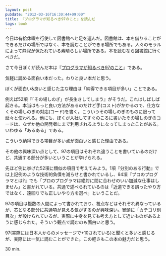 ```yaml
---
layout: post
pubdate: "2012-03-16T16:30:44+09:00"
title: 『プログラマが知るべき97のこと』を読んだ
tags: book
---
```

今日は有給休暇を行使して図書館へと足を運んだ。図書館は、本を借りることができるだけの場所ではなく、本を読むことができる場所でもある。人々のモラルによって静寂が保たれている素晴らしい場所である。本を読むなら図書館に行くべきだ。

さて今日ぼくが読んだ本は『[プログラマが知るべき97のこと](http://amazon.jp/o/ASIN/4873114799/bouzuya-22)』である。

気軽に読める面白い本だった。わりと良い本だと思う。

ぼくが面白い&良いと感じた主な理由は「納得できる項目が多い」ことである。

例えば52項『「その場しのぎ」が長生きしてしまう』がそうだ。これはしばしば起きる。本当はもっと良い方法があるのだけど手(コスト)がかかるので、仕方なくその場しのぎの対応(コード)を書く。こういうその場しのぎのものに限って延々と使われる。他にも、ぼくが入社してすぐのころに書いたその場しのぎのコードは、なぜか他の開発者にまで利用されるようになってしまったことがある。いわゆる「あるある」である。

こういう納得できる項目が多い点が面白いと感じた理由である。

その他の興味深い点として、97の項目はそれぞれ違うことを書いているのだけど、共通する部分が多いということが挙げられる。

先ほど例に挙げた52項に類似の項目で考えてみよう。1項『分別のある行動』では上記例のような技術的負債を減らせと書かれているし、64項『プロのプログラマとは?』でも「プロのプログラマは絶対に間に合わせのいい加減な仕事はしません」と書かれている。共通で述べられているのは「近道できる誤ったやり方ではなく、遠回りでも正しいやり方を選べ」ということだ。

97の項目は複数の人間によって書かれており、視点などはそれぞれ異なっているが、芯となる部分に共通項が見える気がするのが興味深い。冒頭に「カテゴリ別目次」が設けられているが、実際に中身を見ても考え方として近いものがあるように感じられた。そういう観点で読むのも面白いと思う。

97(実際には日本人からのメッセージで+10されている)と聞くと多いと感じるが、実際には一気に読むことができた。この軽さもこの本の魅力だと思う。

30 min.
